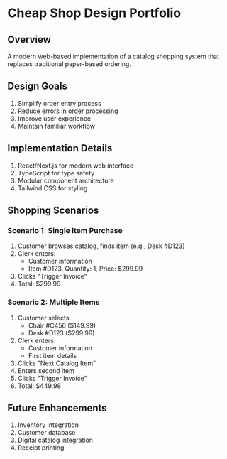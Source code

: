 # Cheap Shop Design Portfolio

## Overview
A modern web-based implementation of a catalog shopping system that replaces traditional paper-based ordering.

## Design Goals
1. Simplify order entry process
2. Reduce errors in order processing
3. Improve user experience
4. Maintain familiar workflow

## Implementation Details
1. React/Next.js for modern web interface
2. TypeScript for type safety
3. Modular component architecture
4. Tailwind CSS for styling

## Shopping Scenarios

### Scenario 1: Single Item Purchase
1. Customer browses catalog, finds item (e.g., Desk #D123)
2. Clerk enters:
   - Customer information
   - Item #D123, Quantity: 1, Price: $299.99
3. Clicks "Trigger Invoice"
4. Total: $299.99

### Scenario 2: Multiple Items
1. Customer selects:
   - Chair #C456 ($149.99)
   - Desk #D123 ($299.99)
2. Clerk enters:
   - Customer information
   - First item details
3. Clicks "Next Catalog Item"
4. Enters second item
5. Clicks "Trigger Invoice"
6. Total: $449.98

## Future Enhancements
1. Inventory integration
2. Customer database
3. Digital catalog integration
4. Receipt printing 